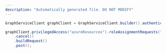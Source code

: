 ```yaml
---
description: "Automatically generated file. DO NOT MODIFY"
---
```

<!-- markdownlint-disable MD041 -->

```java
GraphServiceClient graphClient = GraphServiceClient.builder().authenticationProvider( authProvider ).buildClient();

graphClient.privilegedAccess("azureResources").roleAssignmentRequests("7c53453e-d5a4-41e0-8eb1-32d5ec8bfdee")
    .cancel()
    .buildRequest()
    .post();
```
